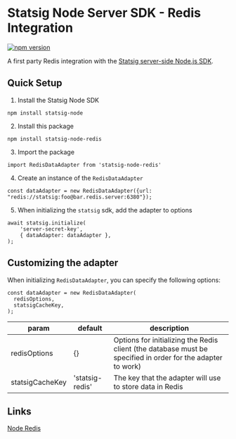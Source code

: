 # Statsig Node Server SDK - Redis Integration
[![npm version](https://badge.fury.io/js/statsig-node-redis.svg)](https://badge.fury.io/js/statsig-node-redis) 

A first party Redis integration with the [Statsig server-side Node.js SDK](https://github.com/statsig-io/node-js-server-sdk).

## Quick Setup
1. Install the Statsig Node SDK
```
npm install statsig-node
```
2. Install this package
```
npm install statsig-node-redis
```
3. Import the package
```
import RedisDataAdapter from 'statsig-node-redis'
```
4. Create an instance of the `RedisDataAdapter`
```
const dataAdapter = new RedisDataAdapter({url: "redis://statsig:foo@bar.redis.server:6380"});
```
5. When initializing the `statsig` sdk, add the adapter to options
```
await statsig.initialize(
    'server-secret-key',
    { dataAdapter: dataAdapter },
);
```

## Customizing the adapter
When initializing `RedisDataAdapter`, you can specify the following options:
```
const dataAdapter = new RedisDataAdapter(
  redisOptions,
  statsigCacheKey,
);
```

| param | default | description |
| --- | --- | --- |
| redisOptions | {} | Options for initializing the Redis client (the database must be specified in order for the adapter to work) |
| statsigCacheKey  | 'statsig-redis' | The key that the adapter will use to store data in Redis |

## Links
[Node Redis](https://github.com/redis/node-redis)
